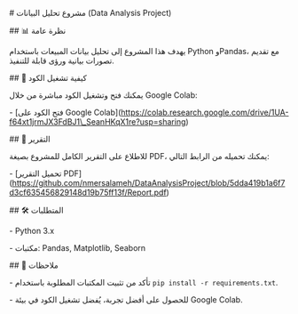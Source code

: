 \# مشروع تحليل البيانات (Data Analysis Project)



\## 📊 نظرة عامة

يهدف هذا المشروع إلى تحليل بيانات المبيعات باستخدام Python وPandas، مع تقديم تصورات بيانية ورؤى قابلة للتنفيذ.



\## 🚀 كيفية تشغيل الكود

يمكنك فتح وتشغيل الكود مباشرة من خلال Google Colab:

\- \[فتح الكود على Google Colab](https://colab.research.google.com/drive/1UA-f64xt1jrmJX3FdBJ1\_SeanHKqX1re?usp=sharing)



\## 📄 التقرير

للاطلاع على التقرير الكامل للمشروع بصيغة PDF، يمكنك تحميله من الرابط التالي:

\- \[تحميل التقرير PDF](https://github.com/nmersalameh/DataAnalysisProject/blob/5dda419b1a6f7d3cf635456829148d19b75ff13f/Report.pdf)



\## 🛠️ المتطلبات

\- Python 3.x

\- مكتبات: Pandas, Matplotlib, Seaborn



\## 📌 ملاحظات

\- تأكد من تثبيت المكتبات المطلوبة باستخدام `pip install -r requirements.txt`.

\- للحصول على أفضل تجربة، يُفضل تشغيل الكود في بيئة Google Colab.



